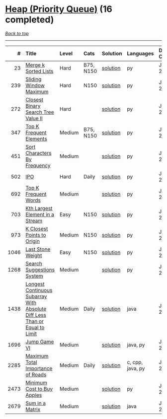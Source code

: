 # [Heap (Priority Queue)](<https://leetcode.com/tag/Heap-(Priority-Queue)/>) (16 completed)

*[Back to top](<../../README.md>)*

------

|    # | Title                                                                                                                                                                                    | Level   | Cats      | Solution                                                                                              | Languages        | Date Complete   |
|-----:|:-----------------------------------------------------------------------------------------------------------------------------------------------------------------------------------------|:--------|:----------|:------------------------------------------------------------------------------------------------------|:-----------------|:----------------|
|   23 | [Merge k Sorted Lists](<https://leetcode.com/problems/merge-k-sorted-lists>)                                                                                                             | Hard    | B75, N150 | [solution](<../_23. Merge k Sorted Lists.md>)                                                         | py               | Jul 10, 2024    |
|  239 | [Sliding Window Maximum](<https://leetcode.com/problems/sliding-window-maximum>)                                                                                                         | Hard    | N150      | [solution](<../_239. Sliding Window Maximum.md>)                                                      | py               | Jul 10, 2024    |
|  272 | [Closest Binary Search Tree Value II](<https://leetcode.com/problems/closest-binary-search-tree-value-ii>)                                                                               | Hard    |           | [solution](<../_272. Closest Binary Search Tree Value II.md>)                                         | py               | Jul 10, 2024    |
|  347 | [Top K Frequent Elements](<https://leetcode.com/problems/top-k-frequent-elements>)                                                                                                       | Medium  | B75, N150 | [solution](<../_347. Top K Frequent Elements.md>)                                                     | py               | Jul 10, 2024    |
|  451 | [Sort Characters By Frequency](<https://leetcode.com/problems/sort-characters-by-frequency>)                                                                                             | Medium  |           | [solution](<../_451. Sort Characters By Frequency.md>)                                                | py               | Jul 10, 2024    |
|  502 | [IPO](<https://leetcode.com/problems/ipo>)                                                                                                                                               | Hard    | Daily     | [solution](<../_502. IPO.md>)                                                                         | py               | Jul 10, 2024    |
|  692 | [Top K Frequent Words](<https://leetcode.com/problems/top-k-frequent-words>)                                                                                                             | Medium  |           | [solution](<../_692. Top K Frequent Words.md>)                                                        | py               | Jul 10, 2024    |
|  703 | [Kth Largest Element in a Stream](<https://leetcode.com/problems/kth-largest-element-in-a-stream>)                                                                                       | Easy    | N150      | [solution](<../_703. Kth Largest Element in a Stream.md>)                                             | py               | Jul 10, 2024    |
|  973 | [K Closest Points to Origin](<https://leetcode.com/problems/k-closest-points-to-origin>)                                                                                                 | Medium  | N150      | [solution](<../_973. K Closest Points to Origin.md>)                                                  | py               | Jul 10, 2024    |
| 1046 | [Last Stone Weight](<https://leetcode.com/problems/last-stone-weight>)                                                                                                                   | Easy    | N150      | [solution](<../_1046. Last Stone Weight.md>)                                                          | py               | Jul 10, 2024    |
| 1268 | [Search Suggestions System](<https://leetcode.com/problems/search-suggestions-system>)                                                                                                   | Medium  |           | [solution](<../_1268. Search Suggestions System.md>)                                                  | py               | Jul 10, 2024    |
| 1438 | [Longest Continuous Subarray With Absolute Diff Less Than or Equal to Limit](<https://leetcode.com/problems/longest-continuous-subarray-with-absolute-diff-less-than-or-equal-to-limit>) | Medium  | Daily     | [solution](<../_1438. Longest Continuous Subarray With Absolute Diff Less Than or Equal to Limit.md>) | java             | Jul 10, 2024    |
| 1696 | [Jump Game VI](<https://leetcode.com/problems/jump-game-vi>)                                                                                                                             | Medium  |           | [solution](<../_1696. Jump Game VI.md>)                                                               | java, py         | Jul 10, 2024    |
| 2285 | [Maximum Total Importance of Roads](<https://leetcode.com/problems/maximum-total-importance-of-roads>)                                                                                   | Medium  | Daily     | [solution](<../_2285. Maximum Total Importance of Roads.md>)                                          | c, cpp, java, py | Jul 10, 2024    |
| 2473 | [Minimum Cost to Buy Apples](<https://leetcode.com/problems/minimum-cost-to-buy-apples>)                                                                                                 | Medium  |           | [solution](<../_2473. Minimum Cost to Buy Apples.md>)                                                 | py               | Jul 10, 2024    |
| 2679 | [Sum in a Matrix](<https://leetcode.com/problems/sum-in-a-matrix>)                                                                                                                       | Medium  |           | [solution](<../_2679. Sum in a Matrix.md>)                                                            | java             | Jul 10, 2024    |